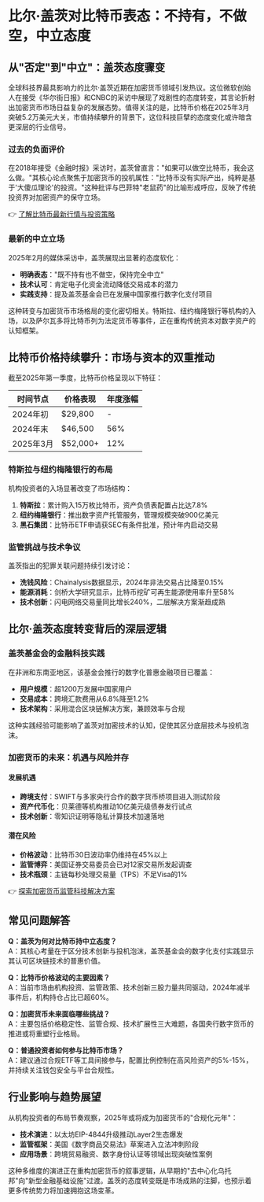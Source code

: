 # 比尔·盖茨对比特币表态：不持有，不做空，中立态度

## 从"否定"到"中立"：盖茨态度骤变

全球科技界最具影响力的比尔·盖茨近期在加密货币领域引发热议。这位微软创始人在接受《华尔街日报》和CNBC的采访中展现了戏剧性的态度转变，其言论折射出加密货币市场日益复杂的发展态势。值得关注的是，比特币价格在2025年3月突破5.2万美元大关，市值持续攀升的背景下，这位科技巨擘的态度变化或许暗含更深层的行业信号。

### 过去的负面评价
在2018年接受《金融时报》采访时，盖茨曾直言："如果可以做空比特币，我会这么做。"其核心论点聚焦于加密货币的投机属性："比特币没有实际产出，纯粹是基于'大傻瓜理论'的投资。"这种批评与巴菲特"老鼠药"的比喻形成呼应，反映了传统投资界对加密资产的保守立场。

👉 [了解比特币最新行情与投资策略](https://bit.ly/okx_welcome)

### 最新的中立立场
2025年2月的媒体采访中，盖茨展现出显著的态度软化：
- **明确表态**："既不持有也不做空，保持完全中立"
- **技术认可**：肯定电子化资金流动降低交易成本的潜力
- **实践支持**：提及盖茨基金会已在发展中国家推行数字化支付项目

这种转变与加密货币市场格局的变化密切相关。特斯拉、纽约梅隆银行等机构的入场，以及萨尔瓦多将比特币列为法定货币等事件，正在重构传统资本对数字资产的认知框架。

## 比特币价格持续攀升：市场与资本的双重推动

截至2025年第一季度，比特币价格呈现以下特征：

| 时间节点   | 价格表现       | 年度涨幅 |
|------------|----------------|----------|
| 2024年初   | $29,800        | -        |
| 2024年末   | $46,500        | 56%      |
| 2025年3月  | $52,000+       | 12%      |

### 特斯拉与纽约梅隆银行的布局
机构投资者的入场显著改变了市场结构：
1. **特斯拉**：累计购入15万枚比特币，资产负债表配置占比达7.8%
2. **纽约梅隆银行**：推出数字资产托管服务，管理规模突破900亿美元
3. **黑石集团**：比特币ETF申请获SEC有条件批准，预计年内启动交易

### 监管挑战与技术争议
盖茨指出的犯罪关联问题持续引发讨论：
- **洗钱风险**：Chainalysis数据显示，2024年非法交易占比降至0.15%
- **能源消耗**：剑桥大学研究显示，比特币挖矿可再生能源使用率升至58%
- **技术创新**：闪电网络交易量同比增长240%，二层解决方案渐趋成熟

## 比尔·盖茨态度转变背后的深层逻辑

### 盖茨基金会的金融科技实践
在非洲和东南亚地区，该基金会推行的数字化普惠金融项目已覆盖：
- **用户规模**：超1200万发展中国家用户
- **交易成本**：跨境汇款费用从6.8%降至1.2%
- **技术架构**：采用混合区块链解决方案，兼顾效率与合规

这种实践经验可能影响了盖茨对加密技术的认知，促使其区分底层技术与投机泡沫。

### 加密货币的未来：机遇与风险并存

#### 发展机遇
- **跨境支付**：SWIFT与多家央行合作的数字货币桥项目进入测试阶段
- **资产代币化**：贝莱德等机构推动10亿美元级债券发行试点
- **技术创新**：零知识证明等隐私计算技术加速落地

#### 潜在风险
- **价格波动**：比特币30日波动率仍维持在45%以上
- **监管博弈**：美国证券交易委员会已对12家交易所发起调查
- **技术瓶颈**：主链每秒处理交易量（TPS）不足Visa的1%

👉 [探索加密货币监管科技解决方案](https://bit.ly/okx_welcome)

## 常见问题解答

**Q：盖茨为何对比特币持中立态度？**  
A：其核心考量在于区分技术创新与投机泡沫，盖茨基金会的数字化支付实践显示其认可区块链技术的普惠价值。

**Q：比特币价格波动的主要因素？**  
A：当前市场由机构投资、监管政策、技术创新三股力量共同驱动，2024年减半事件后，机构持仓占比已超60%。

**Q：加密货币未来面临哪些挑战？**  
A：主要包括价格稳定性、监管合规、技术扩展性三大难题，各国央行数字货币的推进或将重塑行业格局。

**Q：普通投资者如何参与比特币市场？**  
A：建议通过合规ETF等工具间接参与，配置比例控制在高风险资产的5%-15%，并持续关注钱包安全与平台合规性。

## 行业影响与趋势展望

从机构投资者的布局节奏观察，2025年或将成为加密货币的"合规化元年"：
- **技术演进**：以太坊EIP-4844升级推动Layer2生态爆发
- **监管框架**：美国《数字商品交易法》草案进入立法冲刺阶段
- **应用场景**：跨境贸易融资、数字身份认证等领域出现突破性案例

这种多维度的演进正在重构加密货币的叙事逻辑，从早期的"去中心化乌托邦"向"新型金融基础设施"过渡。盖茨的态度转变既是市场成熟的注脚，也预示着更多传统势力将加速拥抱这场变革。